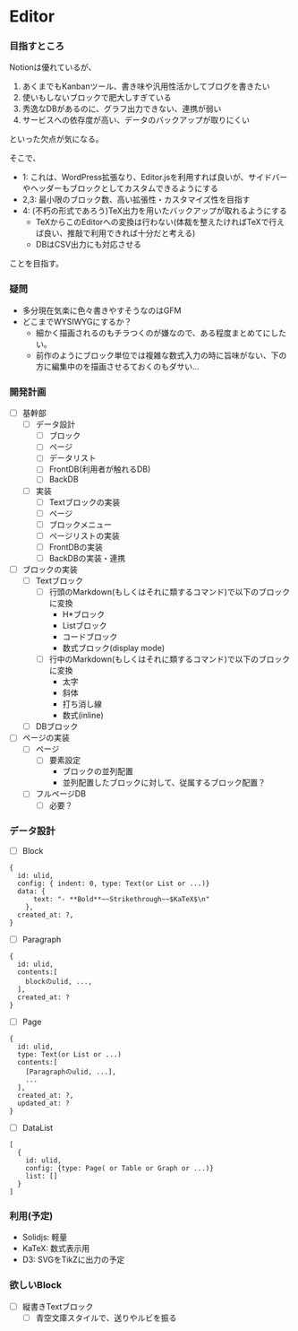 # Editor

### 目指すところ
Notionは優れているが、
1. あくまでもKanbanツール、書き味や汎用性活かしてブログを書きたい
2. 使いもしないブロックで肥大しすぎている
3. 秀逸なDBがあるのに、グラフ出力できない、連携が弱い
4. サービスへの依存度が高い、データのバックアップが取りにくい

といった欠点が気になる。

そこで、
- 1: これは、WordPress拡張なり、Editor.jsを利用すれば良いが、サイドバーやヘッダーもブロックとしてカスタムできるようにする
- 2,3: 最小限のブロック数、高い拡張性・カスタマイズ性を目指す
- 4: (不朽の形式であろう)TeX出力を用いたバックアップが取れるようにする
  - TeXからこのEditorへの変換は行わない(体裁を整えたければTeXで行えば良い、推敲で利用できれば十分だと考える)
  - DBはCSV出力にも対応させる

ことを目指す。

### 疑問
- 多分現在気楽に色々書きやすそうなのはGFM
- どこまでWYSIWYGにするか？
  - 細かく描画されるのもチラつくのが嫌なので、ある程度まとめてにしたい。
  - 前作のようにブロック単位では複雑な数式入力の時に旨味がない、下の方に編集中のを描画させるておくのもダサい...

### 開発計画
- [ ] 基幹部
  - [ ] データ設計
    - [ ] ブロック
    - [ ] ページ
    - [ ] データリスト
    - [ ] FrontDB(利用者が触れるDB)
    - [ ] BackDB
  - [ ] 実装
    - [ ] Textブロックの実装
    - [ ] ページ
    - [ ] ブロックメニュー
    - [ ] ページリストの実装
    - [ ] FrontDBの実装
    - [ ] BackDBの実装・連携
- [ ] ブロックの実装
  - [ ] Textブロック
    - [ ] 行頭のMarkdown(もしくはそれに類するコマンド)で以下のブロックに変換
      - H*ブロック
      - Listブロック
      - コードブロック
      - 数式ブロック(display mode)
    - [ ] 行中のMarkdown(もしくはそれに類するコマンド)で以下のブロックに変換
      - 太字
      - 斜体
      - 打ち消し線
      - 数式(inline)
  - [ ] DBブロック

- [ ] ページの実装
  - [ ] ページ
    - [ ] 要素設定
      - ブロックの並列配置
      - 並列配置したブロックに対して、従属するブロック配置？
  - [ ] フルページDB
    - [ ] 必要？

### データ設計
- [ ] Block
```
{
  id: ulid,
  config: { indent: 0, type: Text(or List or ...)}
  data: {
      text: "- **Bold**~~Strikethrough~~$KaTeX$\n"
    },
  created_at: ?,
}
```

- [ ] Paragraph
```
{
  id: ulid,
  contents:[
    blockのulid, ...,
  ],
  created_at: ?
}
```

- [ ] Page
```
{
  id: ulid,
  type: Text(or List or ...)
  contents:[
    [Paragraphのulid, ...],
    ...
  ],
  created_at: ?,
  updated_at: ?
}
```

- [ ] DataList
```
[
  {
    id: ulid,
    config: {type: Page( or Table or Graph or ...)}
    list: []
  }
]
```

### 利用(予定)
- Solidjs: 軽量
- KaTeX: 数式表示用
- D3: SVGをTikZに出力の予定

### 欲しいBlock
- [ ] 縦書きTextブロック
  - [ ] 青空文庫スタイルで、送りやルビを振る
